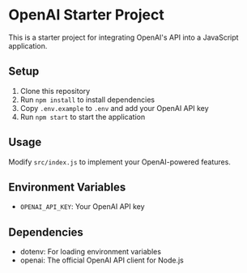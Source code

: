 # OpenAI Starter Project

This is a starter project for integrating OpenAI's API into a JavaScript application.

## Setup

1. Clone this repository
2. Run `npm install` to install dependencies
3. Copy `.env.example` to `.env` and add your OpenAI API key
4. Run `npm start` to start the application

## Usage

Modify `src/index.js` to implement your OpenAI-powered features.

## Environment Variables

- `OPENAI_API_KEY`: Your OpenAI API key

## Dependencies

- dotenv: For loading environment variables
- openai: The official OpenAI API client for Node.js
